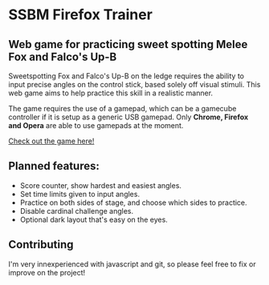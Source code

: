 # SSBM Firefox Trainer
## Web game for practicing sweet spotting Melee Fox and Falco's Up-B

Sweetspotting Fox and Falco's Up-B on the ledge requires the ability to input precise angles on the control stick, based solely off visual stimuli. This web game aims to help practice this skill in a realistic manner.

The game requires the use of a gamepad, which can be a gamecube controller if it is setup as a generic USB gamepad. Only **Chrome, Firefox and Opera** are able to use gamepads at the moment.

[Check out the game here!](http://lucatronica.github.io/firefox-trainer/)

## Planned features:

* Score counter, show hardest and easiest angles.
* Set time limits given to input angles.
* Practice on both sides of stage, and choose which sides to practice.
* Disable cardinal challenge angles.
* Optional dark layout that's easy on the eyes.

## Contributing

I'm very innexperienced with javascript and git, so please feel free to fix or improve on the project!
